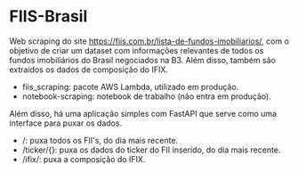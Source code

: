 # FIIS-Brasil
Web scraping do site https://fiis.com.br/lista-de-fundos-imobiliarios/, com o objetivo de criar um dataset com informações relevantes de todos os fundos imobiliários do Brasil negociados na B3. Além disso, também são extraídos os dados de composição do IFIX.

* fiis_scraping: pacote AWS Lambda, utilizado em produção.
* notebook-scraping: notebook de trabalho (não entra em produção).

Além disso, há uma aplicação simples com FastAPI que serve como uma interface para puxar 
os dados.

* /: puxa todos os FII's, do dia mais recente.
* /ticker/{}: puxa os dados do ticker do FII inserido, do dia mais recente.
* /ifix/: puxa a composição do IFIX.
